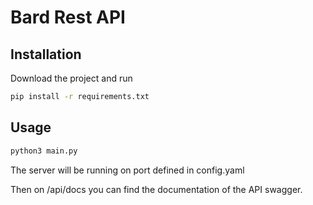 # Bard Rest API

## Installation

Download the project and run

```bash
pip install -r requirements.txt
```

## Usage

```bash
python3 main.py
```

The server will be running on port defined in config.yaml

Then on /api/docs you can find the documentation of the API swagger.


